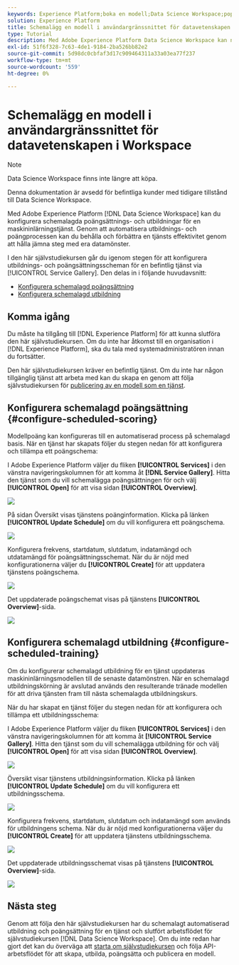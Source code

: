 ```yaml
---
keywords: Experience Platform;boka en modell;Data Science Workspace;populära ämnen;schemaläggning;schemalägga utbildning
solution: Experience Platform
title: Schemalägg en modell i användargränssnittet för datavetenskapen i Workspace
type: Tutorial
description: Med Adobe Experience Platform Data Science Workspace kan ni sätta upp schemalagda poängsättnings- och utbildningar i maskininlärningstjänster. Genom att automatisera utbildnings- och poängprocessen kan du behålla och förbättra en tjänsts effektivitet genom att hålla jämna steg med era datamönster.
exl-id: 51f6f328-7c63-4de1-9184-2ba526bb82e2
source-git-commit: 5d98dc0cbfaf3d17c909464311a33a03ea77f237
workflow-type: tm+mt
source-wordcount: '559'
ht-degree: 0%

---
```


# Schemalägg en modell i användargränssnittet för datavetenskapen i Workspace

>[!NOTE]
>
>Data Science Workspace finns inte längre att köpa.
>
>Denna dokumentation är avsedd för befintliga kunder med tidigare tillstånd till Data Science Workspace.

Med Adobe Experience Platform [!DNL Data Science Workspace] kan du konfigurera schemalagda poängsättnings- och utbildningar för en maskininlärningstjänst. Genom att automatisera utbildnings- och poängprocessen kan du behålla och förbättra en tjänsts effektivitet genom att hålla jämna steg med era datamönster.

I den här självstudiekursen går du igenom stegen för att konfigurera utbildnings- och poängsättningsscheman för en befintlig tjänst via [!UICONTROL Service Gallery]. Den delas in i följande huvudavsnitt:

- [Konfigurera schemalagd poängsättning](#configure-scheduled-scoring)
- [Konfigurera schemalagd utbildning](#configure-scheduled-training)

## Komma igång

Du måste ha tillgång till [!DNL Experience Platform] för att kunna slutföra den här självstudiekursen. Om du inte har åtkomst till en organisation i [!DNL Experience Platform], ska du tala med systemadministratören innan du fortsätter.

Den här självstudiekursen kräver en befintlig tjänst. Om du inte har någon tillgänglig tjänst att arbeta med kan du skapa en genom att följa självstudiekursen för [publicering av en modell som en tjänst](./publish-model-service-ui.md).

## Konfigurera schemalagd poängsättning {#configure-scheduled-scoring}

Modellpoäng kan konfigureras till en automatiserad process på schemalagd basis. När en tjänst har skapats följer du stegen nedan för att konfigurera och tillämpa ett poängschema:

I Adobe Experience Platform väljer du fliken **[!UICONTROL Services]** i den vänstra navigeringskolumnen för att komma åt **[!DNL Service Gallery]**. Hitta den tjänst som du vill schemalägga poängsättningen för och välj **[!UICONTROL Open]** för att visa sidan **[!UICONTROL Overview]**.

![](../images/models-recipes/schedule/select_service.png)

På sidan Översikt visas tjänstens poänginformation. Klicka på länken **[!UICONTROL Update Schedule]** om du vill konfigurera ett poängschema.

![](../images/models-recipes/schedule/update_scoring.png)

Konfigurera frekvens, startdatum, slutdatum, indatamängd och utdatamängd för poängsättningsschemat. När du är nöjd med konfigurationerna väljer du **[!UICONTROL Create]** för att uppdatera tjänstens poängschema.

![](../images/models-recipes/schedule/set_scoring_schedule.png)

Det uppdaterade poängschemat visas på tjänstens **[!UICONTROL Overview]**-sida.

![](../images/models-recipes/schedule/scoring_set.png)

## Konfigurera schemalagd utbildning {#configure-scheduled-training}

Om du konfigurerar schemalagd utbildning för en tjänst uppdateras maskininlärningsmodellen till de senaste datamönstren. När en schemalagd utbildningskörning är avslutad används den resulterande tränade modellen för att driva tjänsten fram till nästa schemalagda utbildningskurs.

När du har skapat en tjänst följer du stegen nedan för att konfigurera och tillämpa ett utbildningsschema:

I Adobe Experience Platform väljer du fliken **[!UICONTROL Services]** i den vänstra navigeringskolumnen för att komma åt **[!UICONTROL Service Gallery]**. Hitta den tjänst som du vill schemalägga utbildning för och välj **[!UICONTROL Open]** för att visa sidan **[!UICONTROL Overview]**.

![](../images/models-recipes/schedule/select_service.png)

Översikt visar tjänstens utbildningsinformation. Klicka på länken **[!UICONTROL Update Schedule]** om du vill konfigurera ett utbildningsschema.

![](../images/models-recipes/schedule/update_training.png)

Konfigurera frekvens, startdatum, slutdatum och indatamängd som används för utbildningens schema. När du är nöjd med konfigurationerna väljer du **[!UICONTROL Create]** för att uppdatera tjänstens utbildningsschema.

![](../images/models-recipes/schedule/set_training_schedule.png)

Det uppdaterade utbildningsschemat visas på tjänstens **[!UICONTROL Overview]**-sida.

![](../images/models-recipes/schedule/training_set.png)

## Nästa steg

Genom att följa den här självstudiekursen har du schemalagt automatiserad utbildning och poängsättning för en tjänst och slutfört arbetsflödet för självstudiekursen [!DNL Data Science Workspace]. Om du inte redan har gjort det kan du överväga att [starta om självstudiekursen](./create-retails-sales-dataset.md) och följa API-arbetsflödet för att skapa, utbilda, poängsätta och publicera en modell.
